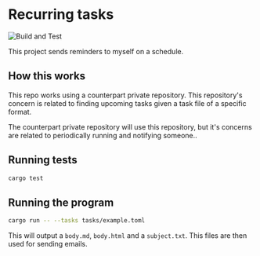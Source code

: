 # Recurring tasks

![Build and Test](https://github.com/hockeybuggy/recurring_tasks/workflows/Build%20and%20Test/badge.svg)

This project sends reminders to myself on a schedule.


## How this works

This repo works using a counterpart private repository. This repository's
concern is related to finding upcoming tasks given a task file of a specific
format.

The counterpart private repository will use this repository, but it's concerns
are related to periodically running and notifying someone..


## Running tests

```bash
cargo test
```


## Running the program

```bash
cargo run -- --tasks tasks/example.toml
```

This will output a `body.md`, `body.html` and a `subject.txt`. This files are
then used for sending emails.
